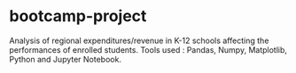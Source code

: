 # bootcamp-project
Analysis of regional expenditures/revenue in K-12 schools affecting the performances of enrolled students. Tools used : Pandas, Numpy, Matplotlib, Python and Jupyter Notebook.
